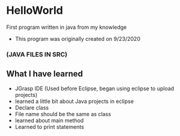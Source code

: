 # HelloWorld

First program written in java from my knowledge

* This program was originally created on 9/23/2020

### (JAVA FILES IN SRC)

## What I have learned
* JGrasp IDE (Used before Eclipse, began using eclipse to upload projects)
* learned a little bit about Java projects in eclipse
* Declare class
* File name should be the same as class
* learned about main method
* Learned to print statements

